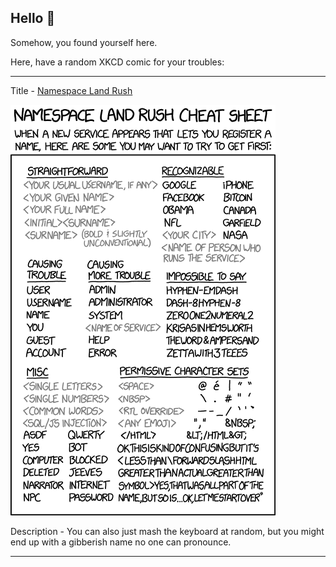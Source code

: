 ## Hello 👀

Somehow, you found yourself here.

Here, have a random XKCD comic for your troubles:

-----------------------------------

Title - [Namespace Land Rush](https://xkcd.com/1963)

![Namespace Land Rush](./random_comic.png)

Description - You can also just mash the keyboard at random, but you might end up with a gibberish name no one can pronounce.

-----------------------------------